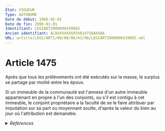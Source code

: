 ```yaml
---
État: VIGUEUR
Type: AUTONOME
Date de début: 1966-02-01
Date de fin: 2999-01-01
Identifiant: LEGIARTI000006439865
Ancien identifiant: ACAXXXXXXXX5X01475AAXXAA
URL: article/LEGI/ARTI/00/00/06/43/98/LEGIARTI000006439865.xml
---
```


<h1>Article 1475</h1>

Après que tous les prélèvements ont été exécutés sur la masse, le surplus se
partage par moitié entre les époux.<br />

Si un immeuble de la communauté est l'annexe d'un autre immeuble appartenant en
propre à l'un des conjoints, ou s'il est contigu à cet immeuble, le conjoint
propriétaire a la faculté de se le faire attribuer par imputation sur sa part ou
moyennant soulte, d'après la valeur du bien au jour où l'attribution est
demandée.


<details>
  <summary><em>Références</em></summary>

  <h2>Textes faisant référence à l'article</h2>
  
  <ul>
    <li>
      <a href="https://legal.tricoteuses.fr//redirection/JORFTEXT000000503950?vers=git&vers=legifrance">Loi n°65-570 du 13 juillet 1965 PORTANT REFORME DES REGIMES MATRIMONIAUX</a> CODIFICATION cible
    </li>
  </ul>
  
  <h2>Références faites par l'article</h2>
  
  <ul>
    <li>
      1965-07-13 CODIFICATION source <a href="https://legal.tricoteuses.fr//redirection/JORFTEXT000000503950?vers=git&vers=legifrance">Loi n°65-570 du 13 juillet 1965 PORTANT REFORME DES REGIMES MATRIMONIAUX</a>
    </li>
  </ul>
</details>
